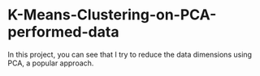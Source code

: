 # K-Means-Clustering-on-PCA-performed-data
In this project, you can see that I try to reduce the data dimensions using PCA, a popular approach.
